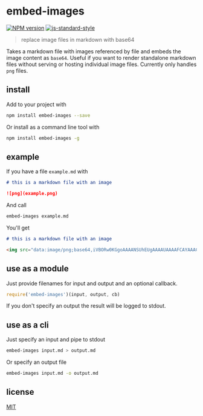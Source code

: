 # embed-images

[![NPM version][npm-image]][npm-url]
[![js-standard-style][standard-image]][standard-url]

> replace image files in markdown with base64

Takes a markdown file with images referenced by file and embeds the image content as `base64`. Useful if you want to render standalone markdown files without serving or hosting individual image files. Currently only handles `png` files.

## install

Add to your project with

```bash
npm install embed-images --save
```

Or install as a command line tool with

```bash
npm install embed-images -g
```

## example

If you have a file `example.md` with

```markdown
# this is a markdown file with an image

![png](example.png)
```

And call

```bash
embed-images example.md
```

You'll get

```markdown
# this is a markdown file with an image

<img src="data:image/png;base64,iVBORw0KGgoAAAANSUhEUgAAAAUAAAAFCAYAAACNbyblAAAAHElEQVQI12P4//8/w38GIAXDIBKE0DHxgljNBAAO9TXL0Y4OHwAAAABJRU5ErkJggg==" />
```

## use as a module

Just provide filenames for input and output and an optional callback.

```javascript
require('embed-images')(input, output, cb)
```

If you don't specify an output the result will be logged to stdout.

## use as a cli

Just specify an input and pipe to stdout

```bash
embed-images input.md > output.md
```

Or specify an output file

```bash
embed-images input.md -o output.md
```

## license

[MIT](LICENSE)

[npm-image]: https://img.shields.io/badge/npm-v1.0.0-lightgray.svg?style=flat-square
[npm-url]: https://npmjs.org/package/embed-images
[standard-image]: https://img.shields.io/badge/code%20style-standard-lightgray.svg?style=flat-square
[standard-url]: https://github.com/feross/standard